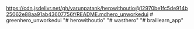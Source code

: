 https://cdn.jsdelivr.net/gh/varunpatank/herowithoutio@12970be1fc5de914b25062e88aa91ab43607756f/README.md h e r o _ u n w o r k e d u i  
 #   g r e e n h e r o _ u n w o r k e d u i  
 "# herowithoutio" 
"# wasthero" 
"# braillearn_app" 
